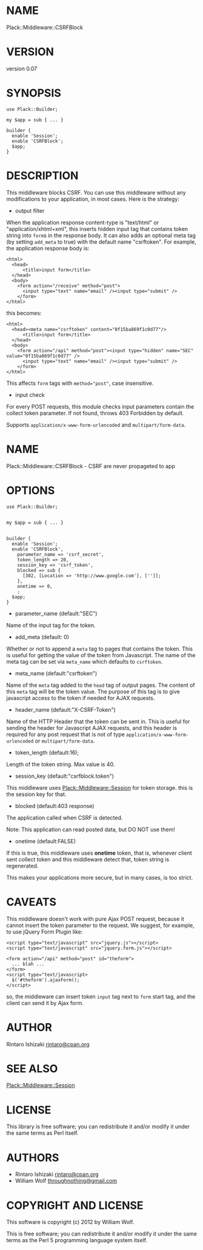 # NAME

Plack::Middleware::CSRFBlock

# VERSION

version 0.07

# SYNOPSIS

    use Plack::Builder;

    my $app = sub { ... }

    builder {
      enable 'Session';
      enable 'CSRFBlock';
      $app;
    }

# DESCRIPTION

This middleware blocks CSRF. You can use this middleware without any modifications
to your application, in most cases. Here is the strategy:

- output filter

When the application response content-type is "text/html" or
"application/xhtml+xml", this inserts hidden input tag that contains token
string into `form`s in the response body.  It can also adds an optional meta
tag (by setting `add_meta` to true) with the default name "csrftoken".
For example, the application response body is:

    <html>
      <head>
          <title>input form</title>
      </head>
      <body>
        <form action="/receive" method="post">
          <input type="text" name="email" /><input type="submit" />
        </form>
    </html>

this becomes:

    <html>
      <head><meta name="csrftoken" content="0f15ba869f1c0d77"/>
          <title>input form</title>
      </head>
      <body>
        <form action="/api" method="post"><input type="hidden" name="SEC" value="0f15ba869f1c0d77" />
          <input type="text" name="email" /><input type="submit" />
        </form>
    </html>

This affects `form` tags with `method="post"`, case insensitive.

- input check

For every POST requests, this module checks input parameters contain the
collect token parameter. If not found, throws 403 Forbidden by default.

Supports `application/x-www-form-urlencoded` and `multipart/form-data`.

# NAME

Plack::Middleware::CSRFBlock - CSRF are never propageted to app

# OPTIONS

    use Plack::Builder;
    

    my $app = sub { ... }
    

    builder {
      enable 'Session';
      enable 'CSRFBlock',
        parameter_name => 'csrf_secret',
        token_length => 20,
        session_key => 'csrf_token',
        blocked => sub {
          [302, [Location => 'http://www.google.com'], ['']];
        },
        onetime => 0,
        ;
      $app;
    }

- parameter_name (default:"SEC")

Name of the input tag for the token.

- add_meta (default: 0)

Whether or not to append a `meta` tag to pages that
contains the token.  This is useful for getting the
value of the token from Javascript.  The name of the
meta tag can be set via `meta_name` which defaults
to `csrftoken`.

- meta_name (default:"csrftoken")

Name of the `meta` tag added to the `head` tag of
output pages.  The content of this `meta` tag will be
the token value.  The purpose of this tag is to give
javascript access to the token if needed for AJAX requests.

- header_name (default:"X-CSRF-Token")

Name of the HTTP Header that the token can be sent in.
This is useful for sending the header for Javascript AJAX requests,
and this header is required for any post request that is not
of type `application/x-www-form-urlencoded` or `multipart/form-data`.

- token_length (default:16);

Length of the token string. Max value is 40.

- session_key (default:"csrfblock.token")

This middleware uses [Plack::Middleware::Session](http://search.cpan.org/perldoc?Plack::Middleware::Session) for token storage. this is
the session key for that.

- blocked (default:403 response)

The application called when CSRF is detected.

Note: This application can read posted data, but DO NOT use them!

- onetime (default:FALSE)

If this is true, this middleware uses __onetime__ token, that is, whenever
client sent collect token and this middleware detect that, token string is
regenerated.

This makes your applications more secure, but in many cases, is too strict.

# CAVEATS

This middleware doesn't work with pure Ajax POST request, because it cannot
insert the token parameter to the request. We suggest, for example, to use
jQuery Form Plugin like:

    <script type="text/javascript" src="jquery.js"></script>
    <script type="text/javascript" src="jquery.form.js"></script>

    <form action="/api" method="post" id="theform">
      ... blah ...
    </form>
    <script type="text/javascript>
      $('#theform').ajaxForm();
    </script>

so, the middleware can insert token `input` tag next to `form` start tag,
and the client can send it by Ajax form.

# AUTHOR

Rintaro Ishizaki <rintaro@cpan.org>

# SEE ALSO

[Plack::Middleware::Session](http://search.cpan.org/perldoc?Plack::Middleware::Session)

# LICENSE

This library is free software; you can redistribute it and/or modify
it under the same terms as Perl itself.

# AUTHORS

- Rintaro Ishizaki <rintaro@cpan.org>
- William Wolf <throughnothing@gmail.com>

# COPYRIGHT AND LICENSE

This software is copyright (c) 2012 by William Wolf.

This is free software; you can redistribute it and/or modify it under
the same terms as the Perl 5 programming language system itself.